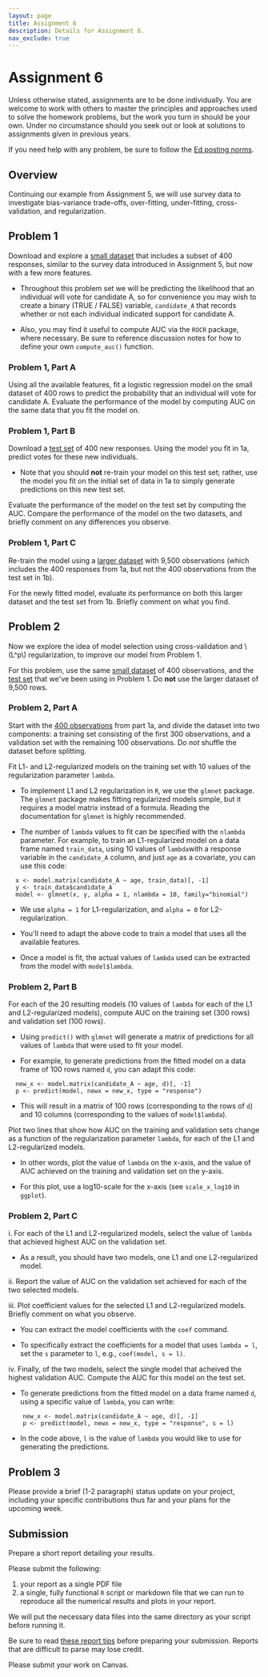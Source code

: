 ```yaml
---
layout: page
title: Assignment 6
description: Details for Assignment 6.
nav_exclude: true
---
```

<head>
	<script src="https://cdn.mathjax.org/mathjax/latest/MathJax.js?config=TeX-AMS-MML_HTMLorMML" type="text/javascript"></script>
</head>

# Assignment 6

Unless otherwise stated, assignments are to be done individually.
You are welcome to work with others to master the principles and approaches used to
solve the homework problems, but the work you turn in should be your own.
Under no circumstance should you seek out or look at solutions to assignments given in previous years.

If you need help with any problem, be sure to follow the [Ed posting norms](../ed_tips).

## Overview

Continuing our example from Assignment 5, we will
use survey data to investigate bias-variance trade-offs, over-fitting,
under-fitting, cross-validation, and regularization.

## Problem 1

Download and explore a <a href="../assets/hw7/survey_small.tsv">small
dataset</a> that includes a subset of 400 responses, similar to the
survey data introduced in Assignment 5, but now
with a few more features.

* Throughout this problem set we will be predicting the likelihood that an
individual will vote for candidate A, so for convenience you may wish
to create a binary (TRUE / FALSE) variable,
`candidate_A` that records whether or not
each individual indicated support for candidate A.

* Also, you may find it useful to compute AUC via the `ROCR` package, where necessary.
Be sure to reference discussion notes for
how to define your own `compute_auc()`
function.

### Problem 1, Part A

Using all the available features, fit a logistic regression model on the
small dataset of 400 rows to predict the probability that an
individual will vote for candidate A.
Evaluate the performance of the model by computing AUC on the
same data that you fit the model on.

### Problem 1, Part B

Download a <a href="../assets/hw7/survey_test.tsv">test set</a> of 400
new responses.
Using the model you fit in 1a, predict votes for these new
individuals.

* Note that you should <strong>not</strong> re-train your model on
this test set; rather, use the model you fit on the initial set of
data in 1a to simply generate predictions on this new test set.

Evaluate the performance of the model on the test set by computing the AUC. 
Compare the performance of the model on the two datasets, and briefly
comment on any differences you observe.

### Problem 1, Part C

Re-train the model using a
<a href="../assets/hw7/survey_complete.tsv">larger dataset</a>
with 9,500 observations (which includes the 400 responses from 1a, but
not the 400 observations from the test set in 1b).

For the newly fitted model, evaluate its performance on both this
larger dataset and the test set from 1b.
Briefly comment on what you find.

## Problem 2

<p>
	Now we explore the idea of model selection using cross-validation and
  \(L^p\) regularization, to improve our model from Problem 1.
</p>

For this problem, use the same
<a href="../assets/hw7/survey_small.tsv">small dataset</a> of 400
observations, and the <a href="../assets/hw7/survey_test.tsv">test
set</a> that we've been using in Problem 1.
Do <strong>not</strong> use the larger dataset of 9,500 rows.

### Problem 2, Part A

Start with the <a href="../assets/hw7/survey_small.tsv">400
  observations</a> from part 1a, and divide the dataset into two
components: a training set consisting of the first 300 observations, and
a validation set with the remaining 100 observations.
Do <i>not</i> shuffle the dataset before splitting.

Fit L1- and L2-regularized models on the training set
with 10 values of the regularization parameter
`lambda`.

* To implement L1 and L2 regularization in `R`,
we use the `glmnet` package.
The `glmnet` package makes fitting
regularized models simple, but it requires a model matrix instead of
a formula.
Reading the documentation
for `glmnet` is highly recommended.

* The number of `lambda` values to fit can be
specified with the `nlambda` parameter.
For example, to train an L1-regularized model on a data frame named
`train_data`, using 10 values of
`lambda`with a response variable in
the `candidate_A` column, and just
`age` as a covariate, you can use this code:

```
  x <- model.matrix(candidate_A ~ age, train_data)[, -1]
  y <- train_data$candidate_A
  model <- glmnet(x, y, alpha = 1, nlambda = 10, family="binomial")
```

* We use `alpha = 1` for
L1-regularization, and `alpha = 0` for
L2-regularization.

* You'll need to adapt the above code to train a model that uses all the available features.

* Once a model is fit, the actual values of `lambda`
used can be extracted from the model with
`model$lambda`.

### Problem 2, Part B

For each of the 20 resulting models
(10 values of `lambda` for each of the L1 and
L2-regularized models),
compute AUC on the training set (300 rows) and validation set (100 rows).

* Using `predict()` with `glmnet` will generate a matrix of predictions for
all values of `lambda` that were used to fit
your model.

* For example, to generate predictions from the fitted model on a
data frame of 100 rows named `d`, you can adapt this code:

```
  new_x <- model.matrix(candidate_A ~ age, d)[, -1]
  p <- predict(model, newx = new_x, type = "response")
```

* This will result in a matrix of 100 rows (corresponding to the rows
of `d`) and 10 columns (corresponding to the
values of `model$lambda`).

Plot two lines that show how AUC on the training and validation sets
change as a function of the regularization parameter
`lambda`,
for each of the L1 and L2-regularized models.

* In other words, plot the value of `lambda` on the x-axis, and the
value of AUC achieved on the training and validation set on the
y-axis.

* For this plot, use a log10-scale for the x-axis (see `scale_x_log10` in `ggplot`).


### Problem 2, Part C

i. For each of the L1 and L2-regularized models,
select the value of `lambda` that achieved
highest AUC on the validation set. 

* As a result, you should have two
models, one L1 and one L2-regularized model.

ii. Report the value of AUC on the validation set achieved for each of
the two selected models.

iii. Plot coefficient values for the selected L1 and L2-regularized
models. Briefly comment on what you observe.

* You can extract the model coefficients with the `coef`
command.

* To specifically extract the coefficients for a model that uses
`lambda = l`, set the `s`
parameter to `l`, e.g., `coef(model, s = l)`.

iv. Finally, of the two models, select the single model that acheived
the highest validation AUC. Compute the AUC for this model on the
test set.

* To generate predictions from the fitted model on a
data frame named `d`, using
a specific value of `lambda`, you can write:

```
    new_x <- model.matrix(candidate_A ~ age, d)[, -1]
    p <- predict(model, newx = new_x, type = "response", s = l)
```

* In the code above, `l` is the value of
`lambda` you would like to use for
generating the predictions.

## Problem 3

Please provide a brief (1-2 paragraph) status update on your project, including your specific contributions thus far and your plans for the upcoming week.

## Submission

Prepare a short report detailing your results.

Please submit the following:
1. your report as a single PDF file
2. a single, fully functional `R` script or markdown file that we can run to reproduce all the numerical results and plots in your report.

We will put the necessary data files into the same directory as your script before running it.

Be sure to read [these report tips](report_tips.md) before preparing your submission. 
Reports that are difficult to parse may lose credit. 

Please submit your work on Canvas.

